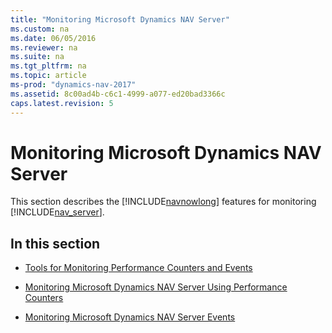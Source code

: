 ```yaml
---
title: "Monitoring Microsoft Dynamics NAV Server"
ms.custom: na
ms.date: 06/05/2016
ms.reviewer: na
ms.suite: na
ms.tgt_pltfrm: na
ms.topic: article
ms-prod: "dynamics-nav-2017"
ms.assetid: 8c00ad4b-c6c1-4999-a077-ed20bad3366c
caps.latest.revision: 5
---
```

# Monitoring Microsoft Dynamics NAV Server
This section describes the [!INCLUDE[navnowlong](includes/navnowlong_md.md)] features for monitoring [!INCLUDE[nav_server](includes/nav_server_md.md)].  
  
## In this section  
  
-   [Tools for Monitoring Performance Counters and Events](Tools-for-Monitoring-Performance-Counters-and-Events.md)  
  
-   [Monitoring Microsoft Dynamics NAV Server Using Performance Counters](Monitoring-Microsoft-Dynamics-NAV-Server-Using-Performance-Counters.md)  
  
-   [Monitoring Microsoft Dynamics NAV Server Events](Monitoring-Microsoft-Dynamics-NAV-Server-Events.md)